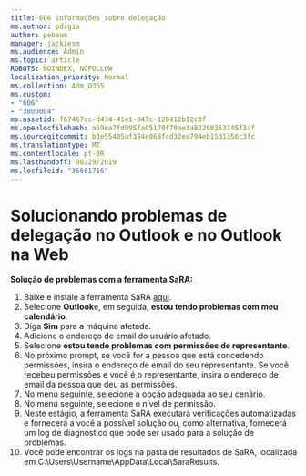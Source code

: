 ```yaml
---
title: 606 informações sobre delegação
ms.author: pdigia
author: pebaum
manager: jackiesm
ms.audience: Admin
ms.topic: article
ROBOTS: NOINDEX, NOFOLLOW
localization_priority: Normal
ms.collection: Adm_O365
ms.custom:
- "606"
- "3800004"
ms.assetid: f67467cc-d434-41e1-847c-120412b12c3f
ms.openlocfilehash: a59ea7fd995fa05179f70ae3a82268363145f3af
ms.sourcegitcommit: b3e55405af384e868fcd32ea794eb15d1356c3fc
ms.translationtype: MT
ms.contentlocale: pt-BR
ms.lasthandoff: 08/29/2019
ms.locfileid: "36661716"
---
```

# <a name="troubleshooting-delegation-in-outlook-and-outlook-on-the-web"></a>Solucionando problemas de delegação no Outlook e no Outlook na Web

**Solução de problemas com a ferramenta SaRA:**

1. Baixe e instale a ferramenta SaRA [aqui](https://aka.ms/SaRA-SkypeForBusinessSignIn).
1. Selecione **Outlook**e, em seguida, **estou tendo problemas com meu calendário**.
1. Diga **Sim** para a máquina afetada.
1. Adicione o endereço de email do usuário afetado.
1. Selecione **estou tendo problemas com permissões de representante**.
1. No próximo prompt, se você for a pessoa que está concedendo permissões, insira o endereço de email do seu representante. Se você recebeu permissões e você é o representante, insira o endereço de email da pessoa que deu as permissões.
1. No menu seguinte, selecione a opção adequada ao seu cenário.
1. No menu seguinte, selecione o nível de permissão.
1. Neste estágio, a ferramenta SaRA executará verificações automatizadas e fornecerá a você a possível solução ou, como alternativa, fornecerá um log de diagnóstico que pode ser usado para a solução de problemas.
1. Você pode encontrar os logs na pasta de resultados de SaRA, localizada em C:\Users\Username\AppData\Local\SaraResults.
